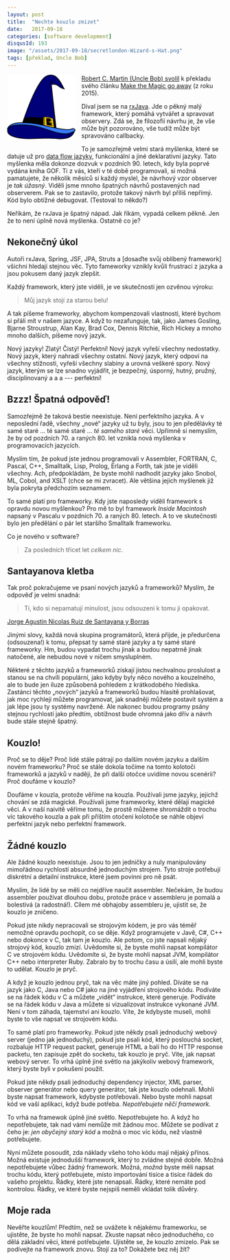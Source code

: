 ```yaml
---
layout: post
title:  "Nechte kouzlo zmizet"
date:   2017-09-18
categories: [software development]
disqusId: 193
image: "/assets/2017-09-18/secretlondon-Wizard-s-Hat.png"
tags: [překlad, Uncle Bob]
---
```


<div style="float: left; margin: 0 1em 1em 0; text-align: center;"><img src="/assets/2017-09-18/secretlondon-Wizard-s-Hat.png" /></div>

[Robert C. Martin (Uncle Bob) svolil](https://twitter.com/unclebobmartin/status/905899584056066048) k překladu svého článku [Make the Magic go away](https://8thlight.com/blog/uncle-bob/2015/08/06/let-the-magic-die.html) (z roku 2015).

Díval jsem se na [rxJava](https://github.com/ReactiveX/RxJava/wiki/How-To-Use-RxJava). Jde o pěkný malý framework, který pomáhá vytvářet a spravovat observery. Zdá se, že filozofií návrhu je, že vše může být pozorováno, vše tudíž může být spravováno callbacky.

To je samozřejmě velmi stará myšlenka, které se datuje už pro [data flow jazyky](https://en.wikipedia.org/wiki/Dataflow_programming), funkcionální a jiné deklarativní jazyky. Tato myšlenka měla dokonze dozvuk v pozdních 90. letech, kdy byla poprvé vydána kniha GOF. Ti z vás, kteří v té době programovali, si možná pamatujete, že několik měsíců si každý myslel, že návrhový vzor observer je _tak úžasný_. Viděli jsme mnoho špatných návrhů postavených nad observerem. Pak se to zastavilo, protože takový návrh byl příliš nepřímý. Kód bylo obtížné debugovat. (Testoval to někdo?) 

Neříkám, že rxJava je špatný nápad. Jak říkám, vypadá celkem pěkně. Jen že to není úplně nová myšlenka. Ostatně co je?
<!--more-->

## Nekonečný úkol

Autoři rxJava, Spring, JSF, JPA, Struts a [dosaďte svůj oblíbený framework] všichni hledají stejnou věc. Tyto fameworky vznikly kvůli frustraci z jazyka a jsou pokusem daný jazyk zlepšit.

Každý framework, který jste viděli, je ve skutečnosti jen ozvěnou výroku:

> Můj jazyk stojí za starou belu!

A tak píšeme frameworky, abychom kompenzovali vlastnosti, které bychom si přáli mít v našem jazyce. A když to nezafunguje, tak, jako James Gosling, Bjarne Stroustrup, Alan Kay, Brad Cox, Dennis Ritchie, Rich Hickey a mnoho mnoho dalších, píšeme nový jazyk.

Nový jazyky! Zlatý! Čistý! Perfektní! Nový jazyk vyřeší všechny nedostatky. Nový jazyk, který nahradí všechny ostatní. Nový jazyk, který odpoví na všechny stížnosti, vyřeší všechny slabiny a urovná veškeré spory. Nový jazyk, kterým se lze snadno vyjádřit, je bezpečný, úsporný, hutný, pružný, disciplinovaný a a a --- perfektní!

## Bzzz! Špatná odpověď!

Samozřejmě že taková bestie neexistuje. Není perfektního jazyka. A v neposlední řadě, všechny „nové“ jazyky už tu byly, jsou to jen předělávky té samé staré ... té samé staré ... _té samého staré_ věci. Upřímně si nemyslím, že by od pozdních 70. a raných 80. let vznikla nová myšlenka v programovacích jazycích.

Myslím tím, že pokud jste jednou programovali v Assembler, FORTRAN, C, Pascal, C++, Smalltalk, Lisp, Prolog, Erlang a Forth, tak jste je viděli všechny. Ach, předpokládám, že byste mohli nadhodit jazyky jako Snobol, ML, Cobol, and XSLT (chce se mi zvracet). Ale většina jejich myšlenek již byla pokryta předchozím seznamem.

To samé platí pro frameworky. Kdy jste naposledy viděli framework s opravdu novou myšlenkou? Pro mě to byl framework _Inside Macintosh_ napsaný v Pascalu v pozdních 70. a raných 80. letech. A to ve skutečnosti bylo jen předělání o pár let staršího Smalltalk frameworku.

Co je nového v software?

> Za posledních třicet let _celkem nic_.

## Santayanova kletba

Tak proč pokračujeme ve psaní nových jazyků a frameworků? Myslím, že odpověď je velmi snadná:

> Ti, kdo si nepamatují minulost, jsou odsouzeni k tomu ji opakovat.

[Jorge Agustin Nicolas Ruiz de Santayana y Borras](https://en.wikipedia.org/wiki/George_Santayana)	

Jinými slovy, každá nová skupina programátorů, která přijde, je předurčena (odsouzena!) k tomu, přepsat ty samé staré jazyky a ty samé staré frameworky. Hm, budou vypadat trochu jinak a budou nepatrně jinak natočené, ale nebudou nové v ničem smysluplném. 

Některé z těchto jazyků a frameworků získají jistou nechvalnou proslulost a stanou se na chvíli populární, jako kdyby byly něco nového a kouzelného, ale to bude jen iluze způsobená pohledem z krátkodobého hlediska. Zastánci těchto „nových“ jazyků a frameworků budou hlasitě prohlašovat, jak moc rychleji můžete programovat, jak snadněji můžete postavit systém a jak lépe jsou ty systémy navržené. Ale nakonec budou programy psány stejnou rychlostí jako předtím, obtížnost bude ohromná jako dřív a návrh bude stále stejně špatný.  

## Kouzlo!

Proč se to děje? Proč lidé stále pátrají po dalším novém jazyku a dalším novém frameworku? Proč se stále dokola točíme na tomto kolotoči frameworků a jazyků v naději, že při další otočce uvidíme novou scenérii? Proč doufáme v kouzlo? 

Doufáme v kouzla, protože věříme na kouzla. Používali jsme jazyky, jejichž chování se zdá magické. Používali jsme frameworky, které dělají magické věci. A v naší naivitě věříme tomu, že prostě můžeme shromáždit o trochu víc takového kouzla a pak při příštím otočení kolotoče se náhle objeví perfektní jazyk nebo perfektní framework. 

## Žádné kouzlo

Ale žádné kouzlo neexistuje. Jsou to jen jedničky a nuly manipulovány mimořádnou rychlostí absurdně jednoduchým strojem. Tyto stroje potřebují diskrétní a detailní instrukce, které jsem povinni pro ně psát.

Myslím, že lidé by se měli co nejdříve naučit assembler. Nečekám, že budou assembler používat dlouhou dobu, protože práce v assembleru je pomalá a bolestivá (a radostná!). Cílem mé obhajoby assembleru je, ujistit se, že kouzlo je zničeno. 

Pokud jste nikdy nepracovali se strojovým kódem, je pro vás téměř nemožné opravdu pochopit, co se děje. Když programujete v Javě, C#, C++ nebo dokonce v C, tak tam je kouzlo. Ale potom, co jste napsali nějaký strojový kód, kouzlo zmizí. Uvědomíte si, že byste mohli napsat kompilátor C ve strojovém kódu. Uvědomíte si, že byste mohli napsat JVM, kompilátor C++ nebo interpreter Ruby. Zabralo by to trochu času a úsilí, ale mohli byste to udělat. Kouzlo je pryč.
 
 A když je kouzlo jednou pryč, tak na věc máte jiný pohled. Díváte se na jazyk jako C, Java nebo C# jako na jiné vyjádření strojového kódu. Podíváte se na řádek kódu v C a můžete „vidět“ instrukce, které generuje. Podíváte se na řádek kódu v Java a můžete si vizualizovat instrukce vykonané JVM. Není v tom záhada, tajemství ani kouzlo. Víte, že kdybyste museli, mohli byste to vše napsat ve strojovém kódu.

To samé platí pro frameworky. Pokud jste někdy psali jednoduchý webový server (jedno jak jednoduchý), pokud jste psali kód, který poslouchá socket, rozbaluje HTTP request packet, generuje HTML a balí ho do HTTP response packetu, ten zapisuje zpět do socketu, tak kouzlo je pryč. Víte, jak napsat webový server. To vrhá úplně jiné světlo na jakýkoliv webový framework, který byste byli v pokušení použít.

Pokud jste někdy psali jednoduchý dependency injector, XML parser, observer generátor nebo query generátor, tak jste kouzlo odehnali. Mohli byste napsat framework, kdybyste potřebovali. Nebo byste mohli napsat kód ve vaší aplikaci, když bude potřeba. _Nepotřebujete něčí framework._

To vrhá na framewok úplně jiné světlo. Nepotřebujete ho. A když ho nepotřebujete, tak nad vámi nemůže mít žádnou moc. Můžete se podívat z čeho je: _jen obyčejný starý kód_ a možná o moc víc kódu, než vlastně potřebujete.

Nyní můžete posoudit, zda náklady všeho toho kódu mají nějaký přínos. Možná existuje jednodušší framework, který to zvládne stejně dobře. Možná nepotřebujete vůbec žádný framework. Možná, _možná_ byste měli napsat trochu kódu, který potřebujete, místo importování tisíce a tisíce řádek do vašeho projektu. Řádky, které jste nenapsali. Řádky, které nemáte pod kontrolou. Řádky, ve které byste nejspíš neměli vkládat tolik důvěry.  

## Moje rada

Nevěřte kouzlům! Předtím, než se uvážete k nějakému frameworku, se ujistěte, že byste ho mohli napsat. Zkuste napsat něco jednoduchého, co 
dělá základní věci, které potřebujete. Ujistěte se, že kouzlo zmizelo. Pak se podívejte na framework znovu. Stojí za to? Dokážete bez něj žít?